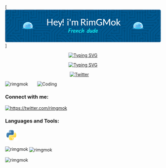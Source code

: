 [![MasterHead](github-header-image.png)]
<p align="center">
  <a href="https://git.io/typing-svg"><img src="https://readme-typing-svg.demolab.com?font=Fira+Code&duration=1000&pause=1000&center=true&repeat=false&random=false&width=435&lines=RimGMok" alt="Typing SVG" /></a>
</p>
<p align="center">
  <a href="https://git.io/typing-svg"><img src="https://readme-typing-svg.demolab.com?font=Fira+Code&pause=1000&center=true&random=false&width=435&lines=Random+French+Dude" alt="Typing SVG" /></a>
</p>

<!-- Social icons section -->
<p align="center">
  <a href="https://twitter.com/RimGMok"><img width="32px" alt="Twitter" title="Twitter" src="https://i.imgur.com/AixJgnm.png"/></a>
  &#8287;&#8287;&#8287;&#8287;&#8287;
</p>

<img align="right" alt="Coding" width="400" src="https://i.pinimg.com/originals/e8/f9/fe/e8f9feac456fc8e449e99afa56bb1752.gif">

<p align="left"> <img src="https://komarev.com/ghpvc/?username=rimgmok&label=Profile%20views&color=0e75b6&style=flat" alt="rimgmok" /> </p>

<h3 align="left">Connect with me:</h3>
<p align="left">
<a href="https://twitter.com/https://twitter.com/rimgmok" target="blank"><img align="center" src="https://raw.githubusercontent.com/rahuldkjain/github-profile-readme-generator/master/src/images/icons/Social/twitter.svg" alt="https://twitter.com/rimgmok" height="30" width="40" /></a>
</p>

<h3 align="left">Languages and Tools:</h3>
<p align="left"> <a href="https://www.python.org/" target="_blank" rel="noreferrer"> <img src="https://raw.githubusercontent.com/devicons/devicon/master/icons/python/python-original.svg" alt="python" width="40" height="40"/> </a> </p>

<p><img align="left" src="https://github-readme-stats.vercel.app/api/top-langs?username=rimgmok&show_icons=true&locale=en&layout=compact" alt="rimgmok" /></p>

<p>&nbsp;<img align="center" src="https://github-readme-stats.vercel.app/api?username=rimgmok&show_icons=true&locale=en" alt="rimgmok" /></p>

<p><img align="center" src="https://github-readme-streak-stats.herokuapp.com/?user=rimgmok&" alt="rimgmok" /></p>

